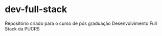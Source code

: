 # dev-full-stack
Repositório criado para o curso de pós graduação Desenvolvimento Full Stack da PUCRS
